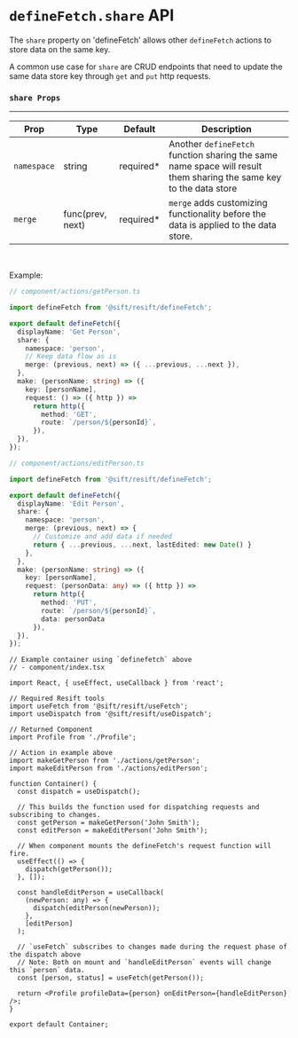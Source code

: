 # `defineFetch.share` API

The `share` property on 'defineFetch' allows other `defineFetch` actions to store data on the same key.

A common use case for `share` are CRUD endpoints that need to update the same data store key through `get` and `put` http requests.

### `share Props`

---

| Prop        | Type             | Default    | Description                                                                                                        |
| ----------- | ---------------- | ---------- | ------------------------------------------------------------------------------------------------------------------ |
| `namespace` | string           | required\* | Another `defineFetch` function sharing the same name space will result them sharing the same key to the data store |
| `merge`     | func(prev, next) | required\* | `merge` adds customizing functionality before the data is applied to the data store.                               |

&nbsp;

Example:

```ts
// component/actions/getPerson.ts

import defineFetch from '@sift/resift/defineFetch';

export default defineFetch({
  displayName: 'Get Person',
  share: {
    namespace: 'person',
    // Keep data flow as is
    merge: (previous, next) => ({ ...previous, ...next }),
  },
  make: (personName: string) => ({
    key: [personName],
    request: () => ({ http }) =>
      return http({
        method: 'GET',
        route: `/person/${personId}`,
      }),
  }),
});
```

```ts
// component/actions/editPerson.ts

import defineFetch from '@sift/resift/defineFetch';

export default defineFetch({
  displayName: 'Edit Person',
  share: {
    namespace: 'person',
    merge: (previous, next) => {
      // Customize and add data if needed
      return { ...previous, ...next, lastEdited: new Date() }
    },
  },
  make: (personName: string) => ({
    key: [personName],
    request: (personData: any) => ({ http }) =>
      return http({
        method: 'PUT',
        route: `/person/${personId}`,
        data: personData
      }),
  }),
});
```

```tsx
// Example container using `definefetch` above
// - component/index.tsx

import React, { useEffect, useCallback } from 'react';

// Required Resift tools
import useFetch from '@sift/resift/useFetch';
import useDispatch from '@sift/resift/useDispatch';

// Returned Component
import Profile from './Profile';

// Action in example above
import makeGetPerson from './actions/getPerson';
import makeEditPerson from './actions/editPerson';

function Container() {
  const dispatch = useDispatch();

  // This builds the function used for dispatching requests and subscribing to changes.
  const getPerson = makeGetPerson('John Smith');
  const editPerson = makeEditPerson('John Smith');

  // When component mounts the defineFetch's request function will fire.
  useEffect(() => {
    dispatch(getPerson());
  }, []);

  const handleEditPerson = useCallback(
    (newPerson: any) => {
      dispatch(editPerson(newPerson));
    },
    [editPerson]
  );

  // `useFetch` subscribes to changes made during the request phase of the dispatch above
  // Note: Both on mount and `handleEditPerson` events will change this `person` data.
  const [person, status] = useFetch(getPerson());

  return <Profile profileData={person} onEditPerson={handleEditPerson} />;
}

export default Container;
```
